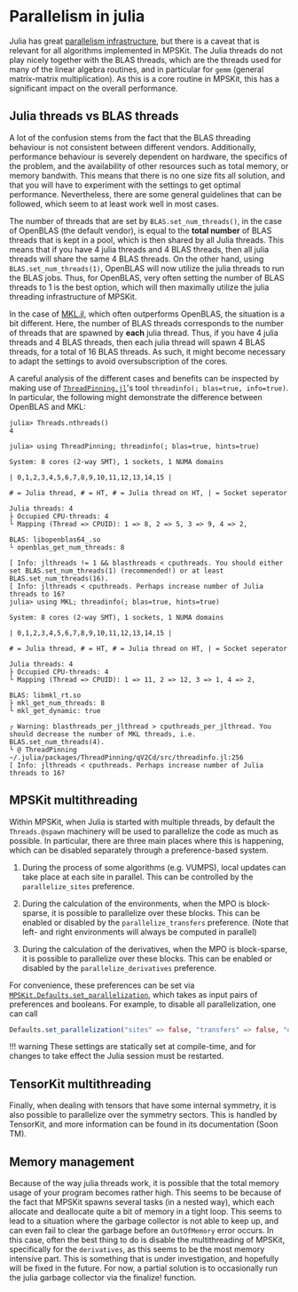 # Parallelism in julia

Julia has great
[parallelism infrastructure](https://julialang.org/blog/2019/07/multithreading/), but there
is a caveat that is relevant for all algorithms implemented in MPSKit. The Julia threads do
not play nicely together with the BLAS threads, which are the threads used for many of the
linear algebra routines, and in particular for `gemm` (general matrix-matrix
multiplication). As this is a core routine in MPSKit, this has a significant impact on the
overall performance.

## Julia threads vs BLAS threads

A lot of the confusion stems from the fact that the BLAS threading behaviour is not
consistent between different vendors. Additionally, performance behaviour is severely
dependent on hardware, the specifics of the problem, and the availability of other resources
such as total memory, or memory bandwith. This means that there is no one size fits all
solution, and that you will have to experiment with the settings to get optimal performance.
Nevertheless, there are some general guidelines that can be followed, which seem to at least
work well in most cases.

The number of threads that are set by `BLAS.set_num_threads()`, in the case of OpenBLAS (the
default vendor), is equal to the **total number** of BLAS threads that is kept in a pool,
which is then shared by all Julia threads. This means that if you have 4 julia threads and 4
BLAS threads, then all julia threads will share the same 4 BLAS threads. On the other hand,
using `BLAS.set_num_threads(1)`, OpenBLAS will now utilize the julia threads to run the BLAS
jobs. Thus, for OpenBLAS, very often setting the number of BLAS threads to 1 is the best
option, which will then maximally utilize the julia threading infrastructure of MPSKit.

In the case of [MKL.jl](), which often outperforms OpenBLAS, the situation is a bit
different. Here, the number of BLAS threads corresponds to the number of threads that are
spawned by **each** julia thread. Thus, if you have 4 julia threads and 4 BLAS threads, then
each julia thread will spawn 4 BLAS threads, for a total of 16 BLAS threads. As such, it
might become necessary to adapt the settings to avoid oversubscription of the cores.

A careful analysis of the different cases and benefits can be inspected by making use of
[`ThreadPinning.jl`](https://github.com/carstenbauer/ThreadPinning.jl)'s tool
`threadinfo(; blas=true, info=true)`. In particular, the following might demonstrate the
difference between OpenBLAS and MKL:

```julia-repl
julia> Threads.nthreads()
4

julia> using ThreadPinning; threadinfo(; blas=true, hints=true)

System: 8 cores (2-way SMT), 1 sockets, 1 NUMA domains

| 0,1,2,3,4,5,6,7,8,9,10,11,12,13,14,15 | 

# = Julia thread, # = HT, # = Julia thread on HT, | = Socket seperator

Julia threads: 4
├ Occupied CPU-threads: 4
└ Mapping (Thread => CPUID): 1 => 8, 2 => 5, 3 => 9, 4 => 2,

BLAS: libopenblas64_.so
└ openblas_get_num_threads: 8

[ Info: jlthreads != 1 && blasthreads < cputhreads. You should either set BLAS.set_num_threads(1) (recommended!) or at least BLAS.set_num_threads(16).
[ Info: jlthreads < cputhreads. Perhaps increase number of Julia threads to 16?
julia> using MKL; threadinfo(; blas=true, hints=true)

System: 8 cores (2-way SMT), 1 sockets, 1 NUMA domains

| 0,1,2,3,4,5,6,7,8,9,10,11,12,13,14,15 | 

# = Julia thread, # = HT, # = Julia thread on HT, | = Socket seperator

Julia threads: 4
├ Occupied CPU-threads: 4
└ Mapping (Thread => CPUID): 1 => 11, 2 => 12, 3 => 1, 4 => 2,

BLAS: libmkl_rt.so
├ mkl_get_num_threads: 8
└ mkl_get_dynamic: true

┌ Warning: blasthreads_per_jlthread > cputhreads_per_jlthread. You should decrease the number of MKL threads, i.e. BLAS.set_num_threads(4).
└ @ ThreadPinning ~/.julia/packages/ThreadPinning/qV2Cd/src/threadinfo.jl:256
[ Info: jlthreads < cputhreads. Perhaps increase number of Julia threads to 16?
```

## MPSKit multithreading

Within MPSKit, when Julia is started with multiple threads, by default the `Threads.@spawn`
machinery will be used to parallelize the code as much as possible. In particular, there are
three main places where this is happening, which can be disabled separately through a preference-based system.

1. During the process of some algorithms (e.g. VUMPS), local updates can take place at each
   site in parallel. This can be controlled by the `parallelize_sites` preference.

2. During the calculation of the environments, when the MPO is block-sparse, it is possible
   to parallelize over these blocks. This can be enabled or disabled by the
   `parallelize_transfers` preference. (Note that left- and right environments will always
   be computed in parallel)

3. During the calculation of the derivatives, when the MPO is block-sparse, it is possible
   to parallelize over these blocks. This can be enabled or disabled by the
   `parallelize_derivatives` preference.

For convenience, these preferences can be set via [`MPSKit.Defaults.set_parallelization`](@ref), which takes as input pairs of preferences and booleans. For example, to disable all parallelization, one can call

```julia
Defaults.set_parallelization("sites" => false, "transfers" => false, "derivatives" => false)
```

!!! warning
    These settings are statically set at compile-time, and for changes to take
    effect the Julia session must be restarted.

## TensorKit multithreading

Finally, when dealing with tensors that have some internal symmetry, it is also possible to
parallelize over the symmetry sectors. This is handled by TensorKit, and more information
can be found in its documentation (Soon TM).

## Memory management

Because of the way julia threads work, it is possible that the total memory usage of your
program becomes rather high. This seems to be because of the fact that MPSKit spawns several
tasks (in a nested way), which each allocate and deallocate quite a bit of memory in a tight
loop. This seems to lead to a situation where the garbage collector is not able to keep up,
and can even fail to clear the garbage before an `OutOfMemory` error occurs. In this case,
often the best thing to do is disable the multithreading of MPSKit, specifically for the
`derivatives`, as this seems to be the most memory intensive part. This is something that is
under investigation, and hopefully will be fixed in the future. For now, a partial
solution is to occasionally run the julia garbage collector via the finalize! function. 





